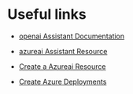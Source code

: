 # Useful links

- [openai Assistant Documentation](https://platform.openai.com/docs/assistants/overview)

- [azureai Assistant Resource](https://portal.azure.com/#view/Microsoft_Azure_ProjectOxford/CognitiveServicesHub/~/OpenAI)

- [Create a Azureai Resource](https://portal.azure.com/#view/Microsoft_Azure_ProjectOxford/CognitiveServicesHub/~/OpenAI)

- [Create Azure Deployments](https://oai.azure.com/portal)
